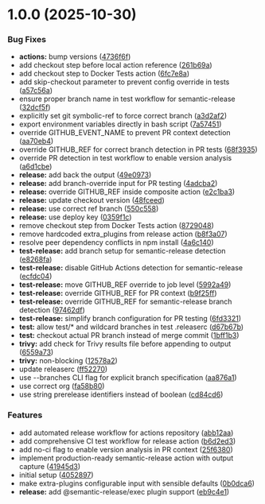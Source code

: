 # 1.0.0 (2025-10-30)


### Bug Fixes

* **actions:** bump versions ([4736f6f](https://github.com/qtsone/actions/commit/4736f6ffa294f64c7170c45ad54483151de2f3df))
* add checkout step before local action reference ([261b69a](https://github.com/qtsone/actions/commit/261b69abfcf11853538e3de81a8a945c0244c916))
* add checkout step to Docker Tests action ([6fc7e8a](https://github.com/qtsone/actions/commit/6fc7e8a2e18d0929beb3803737ca1029c660d86b))
* add skip-checkout parameter to prevent config override in tests ([a57c56a](https://github.com/qtsone/actions/commit/a57c56aa7e0fc24e9b9b063acfb0c7c70203116a))
* ensure proper branch name in test workflow for semantic-release ([32dcf5f](https://github.com/qtsone/actions/commit/32dcf5f5ea3d46f21dbdf3f32acb77ad989086e6))
* explicitly set git symbolic-ref to force correct branch ([a3d2af2](https://github.com/qtsone/actions/commit/a3d2af292223203d3e9561b8ab176807a6acc0a4))
* export environment variables directly in bash script ([7a57451](https://github.com/qtsone/actions/commit/7a574510b9d6b7c304c71f6c24fc5f500015e8e1))
* override GITHUB_EVENT_NAME to prevent PR context detection ([aa70eb4](https://github.com/qtsone/actions/commit/aa70eb46262456d67b6a8020448d9eecb7952455))
* override GITHUB_REF for correct branch detection in PR tests ([68f3935](https://github.com/qtsone/actions/commit/68f393578f169ded01a1fc25f2834fb7251d965d))
* override PR detection in test workflow to enable version analysis ([a6d1cbe](https://github.com/qtsone/actions/commit/a6d1cbe5a8fbccd910f4e0a05a9435b31aa6f941))
* **release:** add back the output ([49e0973](https://github.com/qtsone/actions/commit/49e09734a955473ed193fe7c17cfc1b2c097f536))
* **release:** add branch-override input for PR testing ([4adcba2](https://github.com/qtsone/actions/commit/4adcba259ddddb18a44b20f61e408947f4cfe030))
* **release:** override GITHUB_REF inside composite action ([e2c1ba3](https://github.com/qtsone/actions/commit/e2c1ba3e2a1a7f75321ca409deb53848bf27cad6))
* **release:** update checkout version ([48fceed](https://github.com/qtsone/actions/commit/48fceedd65b7b974b93fadb77366a604d9434116))
* **release:** use correct ref branch ([550c558](https://github.com/qtsone/actions/commit/550c558c0f4ef089b77067407f27f822c628310f))
* **release:** use deploy key ([0359f1c](https://github.com/qtsone/actions/commit/0359f1ca2a990a68f7dea49567123cf3a550cece))
* remove checkout step from Docker Tests action ([8729048](https://github.com/qtsone/actions/commit/87290483319645618c821b15492050c2dec5c784))
* remove hardcoded extra_plugins from release action ([b8f3a07](https://github.com/qtsone/actions/commit/b8f3a0725ea0c2d4949b863f1fe1d2d6f144306b))
* resolve peer dependency conflicts in npm install ([4a6c140](https://github.com/qtsone/actions/commit/4a6c14034e880634bbc8e1b3f47cc90f4f44c225))
* **test-release:** add branch setup for semantic-release detection ([e8268fa](https://github.com/qtsone/actions/commit/e8268fae611929630f754582f1b27d584272ed1f))
* **test-release:** disable GitHub Actions detection for semantic-release ([ecfdc04](https://github.com/qtsone/actions/commit/ecfdc046f8a06cfc28e11cdbf7323cf3bd94cfdc))
* **test-release:** move GITHUB_REF override to job level ([5992a49](https://github.com/qtsone/actions/commit/5992a49f384f8c072784c8398cd54a30dfaeb594))
* **test-release:** override GITHUB_REF for PR context ([b9f25ff](https://github.com/qtsone/actions/commit/b9f25ffe1d282c1455dea356ea6420b2d086a01a))
* **test-release:** override GITHUB_REF for semantic-release branch detection ([97462df](https://github.com/qtsone/actions/commit/97462dfb0fb46d1d4c8cd3d7dc9db371281b2964))
* **test-release:** simplify branch configuration for PR testing ([6fd3321](https://github.com/qtsone/actions/commit/6fd332121744e7650153d1ace8340bd52d4b593b))
* **test:** allow test/* and wildcard branches in test .releaserc ([d67b67b](https://github.com/qtsone/actions/commit/d67b67ba03ff30eb3d713617e796d931f89fa076))
* **test:** checkout actual PR branch instead of merge commit ([1bff1b3](https://github.com/qtsone/actions/commit/1bff1b38a761355eff70f5de063154067cfdfefd))
* **trivy:** add check for Trivy results file before appending to output ([6559a73](https://github.com/qtsone/actions/commit/6559a7336d9f85d08c3ec8c669084e0d559cb1cb))
* **trivy:** non-blocking ([12578a2](https://github.com/qtsone/actions/commit/12578a22f52297f025db15c1738dc435cccdacaf))
* update releaserc ([ff52270](https://github.com/qtsone/actions/commit/ff522703be0e3028521f8aefed25b7b9bf389403))
* use --branches CLI flag for explicit branch specification ([aa876a1](https://github.com/qtsone/actions/commit/aa876a15f1309fcb1def8660f757614d8154c139))
* use correct org ([fa58b80](https://github.com/qtsone/actions/commit/fa58b80b46122bfc04800aa12f6e6ae3ea4c501f))
* use string prerelease identifiers instead of boolean ([cd84cd6](https://github.com/qtsone/actions/commit/cd84cd6c50b1e6d7e693b86783dfb8572d4cae0a))


### Features

* add automated release workflow for actions repository ([abb12aa](https://github.com/qtsone/actions/commit/abb12aa35343c007655a38bec09a54946186c3f8))
* add comprehensive CI test workflow for release action ([b6d2ed3](https://github.com/qtsone/actions/commit/b6d2ed35fb065dbba368a6e1f6ea8a75ce533551))
* add no-ci flag to enable version analysis in PR context ([25f6380](https://github.com/qtsone/actions/commit/25f63809126464591c21b45d7e1d578b6f8ddf5e))
* implement production-ready semantic-release action with output capture ([41945d3](https://github.com/qtsone/actions/commit/41945d3312af082a974c8910060950eda23e10f9))
* initial setup ([4052897](https://github.com/qtsone/actions/commit/4052897ae1aa45fb98ee54b6a63fcf61e93a0024))
* make extra-plugins configurable input with sensible defaults ([0b0dca6](https://github.com/qtsone/actions/commit/0b0dca68bec2ae7c67f78449ea8446b11cf6534e))
* **release:** add @semantic-release/exec plugin support ([eb9c4e1](https://github.com/qtsone/actions/commit/eb9c4e1c3f8a1c64dff5c963b803016a46185113))
